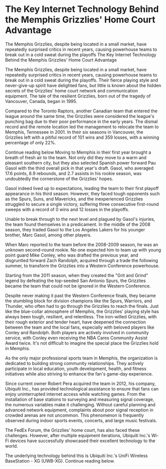 #  The Key Internet Technology Behind the Memphis Grizzlies' Home Court Advantage

The Memphis Grizzlies, despite being located in a small market, have repeatedly surprised critics in recent years, causing powerhouse teams to break out in a cold sweat during the playoffs 
  The Key Internet Technology Behind the Memphis Grizzlies' Home Court Advantage

The Memphis Grizzlies, despite being located in a small market, have repeatedly surprised critics in recent years, causing powerhouse teams to break out in a cold sweat during the playoffs. Their fierce playing style and never-give-up spirit have delighted fans, but little is known about the hidden secrets of the Grizzlies' home court network and communication equipment. The tale of the resilient Grizzlies, born out of the tragedy of Vancouver, Canada, began in 1995.

Compared to the Toronto Raptors, another Canadian team that entered the league around the same time, the Grizzlies were considered the league's punching bag due to their poor performance in the early years. The dismal record and the remote location led the management to relocate the team to Memphis, Tennessee in 2001. In their six seasons in Vancouver, the Grizzlies left with a pitiful record of 101 wins and 359 losses, with a winning percentage of only 22%. 

Continue reading below Moving to Memphis in their first year brought a breath of fresh air to the team. Not only did they move to a warm and pleasant southern city, but they also selected Spanish power forward Pau Gasol with the third overall pick in that year's draft. Gasol, who averaged 17.6 points, 8.9 rebounds, and 2.7 assists in his rookie season, was undoubtedly the cornerstone of the Grizzlies' hopes.

Gasol indeed lived up to expectations, leading the team to their first playoff appearance in his third season. However, they faced tough opponents such as the Spurs, Suns, and Mavericks, and the inexperienced Grizzlies struggled to secure a single victory, suffering three consecutive first-round sweeps with a record of 0 wins and 12 losses in the playoffs.

Unable to break through to the next level and plagued by Gasol's injuries, the team found themselves in a predicament. In the middle of the 2008 season, they traded Gasol to the Los Angeles Lakers for his younger brother, Marc Gasol, among other players.

When Marc reported to the team before the 2008-2009 season, he was an unknown second-round rookie. No one expected him to team up with young point guard Mike Conley, who was drafted the previous year, and disgruntled forward Zach Randolph, acquired through a trade the following summer, to transform the Grizzlies into a Western Conference powerhouse.

Starting from the 2011 season, when they created the "Grit and Grind" legend by defeating the top-seeded San Antonio Spurs, the Grizzlies became the team that could not be ignored in the Western Conference.

Despite never making it past the Western Conference finals, they became the stumbling block for division champions like the Spurs, Warriors, and Thunder, who often had to go through the Grizzlies to reach the finals. Just like the blue-collar atmosphere of Memphis, the Grizzlies' playing style has always been tough, resilient, and relentless. The iron-willed Grizzlies, with their rough exterior and tender heart, have deepened the connection between the team and the local fans, especially with beloved players like Conley and Randolph. Both players are actively involved in community service, with Conley even receiving the NBA Cares Community Assist Award twice. It's not difficult to imagine the special place the Grizzlies hold in Memphis.

As the only major professional sports team in Memphis, the organization is dedicated to building strong community relationships. They actively participate in local education, youth development, health, and fitness initiatives while also striving to enhance the fan's game-day experience.

Since current owner Robert Pera acquired the team in 2012, his company, Ubiquiti Inc., has provided technological assistance to ensure that fans can enjoy uninterrupted internet access while watching games. From the installation of base stations to surveying and measuring signal coverage, the numerous variables make it challenging. Without careful planning and advanced network equipment, complaints about poor signal reception in crowded arenas are not uncommon. This phenomenon is frequently observed during indoor sports events, concerts, and large music festivals.

The FedEx Forum, the Grizzlies' home court, has also faced these challenges. However, after multiple equipment iterations, Ubiquiti Inc.'s Wi-Fi devices have successfully showcased their excellent technology to the world.

The underlying technology behind this is Ubiquiti Inc.'s UniFi Wireless BaseStation - XG (UWB-XG). Continue reading below.